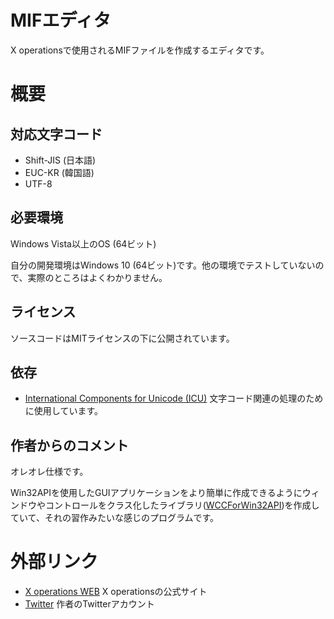 # MIFエディタ

X operationsで使用されるMIFファイルを作成するエディタです。

# 概要

## 対応文字コード

- Shift-JIS (日本語)
- EUC-KR (韓国語)
- UTF-8

## 必要環境

Windows Vista以上のOS (64ビット)

自分の開発環境はWindows 10 (64ビット)です。他の環境でテストしていないので、実際のところはよくわかりません。

## ライセンス

ソースコードはMITライセンスの下に公開されています。

## 依存

- [International Components for Unicode (ICU)](http://site.icu-project.org/)
  文字コード関連の処理のために使用しています。

## 作者からのコメント

オレオレ仕様です。

Win32APIを使用したGUIアプリケーションをより簡単に作成できるようにウィンドウやコントロールをクラス化したライブラリ([WCCForWin32API](https://github.com/Dabasan/WCCForWin32API))を作成していて、それの習作みたいな感じのプログラムです。

# 外部リンク

- [X operations WEB](https://hp.vector.co.jp/authors/VA022962/xops/)
  X operationsの公式サイト
- [Twitter](https://twitter.com/Daxie_tksm6)
  作者のTwitterアカウント

